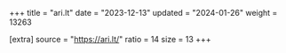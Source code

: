 +++
title = "ari.lt"
date = "2023-12-13"
updated = "2024-01-26"
weight = 13263

[extra]
source = "https://ari.lt/"
ratio = 14
size = 13
+++
